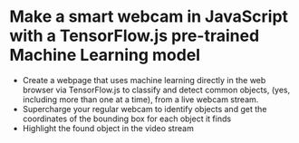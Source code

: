 # Make a smart webcam in JavaScript with a TensorFlow.js pre-trained Machine Learning model

* Create a webpage that uses machine learning directly in the web browser via TensorFlow.js to classify and detect common objects, (yes, including more than one at a time), from a live webcam stream.
* Supercharge your regular webcam to identify objects and get the coordinates of the bounding box for each object it finds
* Highlight the found object in the video stream
